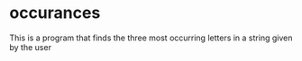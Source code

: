 # occurances
This is a program that finds the three most occurring letters in a string given by the user
